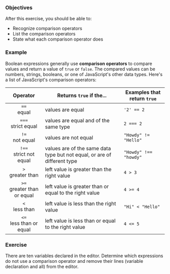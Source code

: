 <!--{ ids:[], language:'JavaScript', type:'workshop', order: 15, name:'Comparison Operators', description:'Recognize comparison operators.' }-->

### Objectives

After this exercise, you should be able to:

- Recognize comparison operators
- List the comparison operators
- State what each comparison operator does

### Example

Boolean expressions generally use __comparison operators__ to compare values and return a value of `true` or `false`. The compared values can be numbers, strings, booleans, or one of JavaScript's other data types. Here's a list of JavaScript's comparison operators:

| Operator                      | Returns `true` if the...                                                 | Examples that return `true` |
| :---------------------------: | ------------------------------------------------------------------------ | --------------------------- |
| `==`<br>equal                 | values are equal                                                         | `'2' == 2`                  |
| `===`<br>strict equal         | values are equal and of the same type                                    | `2 === 2`                   |
| `!=`<br>not equal             | values are not equal                                                     | `"Howdy" != "Hello"`        |
| `!==`<br>strict not equal     | values are of the same data type but not equal, or are of different type | `"Howdy" !== "howdy"`       |
| `>`<br>greater than           | left value is greater than the right value                               | `4 > 3`                     |
| `>=`<br>greater than or equal | left value is greater than or equal to the right value                   | `4 >= 4`                    |
| `<`<br>less than              | left value is less than the right value                                  | `"Hi" < "Hello"`            |
| `<=`<br>less than or equal    | left value is less than or equal to the right value                      | `4 <= 5`                    |

### Exercise

There are ten variables declared in the editor. Determine which expressions do not use a comparison operator and remove their lines (variable declaration and all) from the editor.
